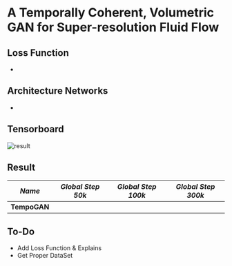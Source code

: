 # A Temporally Coherent, Volumetric GAN for Super-resolution Fluid Flow

## Loss Function

* 
## Architecture Networks

* 
## Tensorboard

![result](https://github.com/kozistr/Awesome-GANs/blob/master/TempoGAN/tempogan_tb.png)

## Result

*Name* | *Global Step 50k* | *Global Step 100k* | *Global Step 300k*
:---: | :---: | :---: | :---:
**TempoGAN**     | 

## To-Do
* Add Loss Function & Explains
* Get Proper DataSet